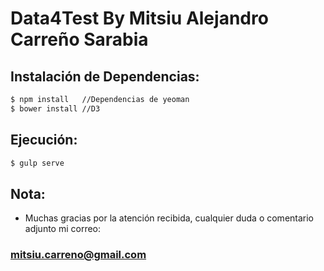 # Data4Test By Mitsiu Alejandro Carreño Sarabia

## Instalación de Dependencias:

```bash
$ npm install   //Dependencias de yeoman
$ bower install //D3
```

## Ejecución:

```bash
$ gulp serve
```

## Nota:
* Muchas gracias por la atención recibida, cualquier duda o comentario adjunto mi correo:
### mitsiu.carreno@gmail.com
